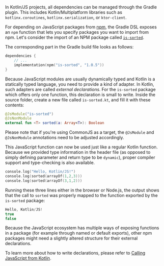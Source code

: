 [//]: # (title: 使用来自 npm 的依赖)

In Kotlin/JS projects, all dependencies can be managed through the Gradle plugin. This includes Kotlin/Multiplatform
libraries such as `kotlinx.coroutines`, `kotlinx.serialization`, or `ktor-client`.

For depending on JavaScript packages from [npm](https://www.npmjs.com/), the Gradle DSL exposes an `npm` function that
lets you specify packages you want to import from npm. Let's consider the import of an NPM package called [`is-sorted`](https://www.npmjs.com/package/is-sorted).

The corresponding part in the Gradle build file looks as follows:

```kotlin
dependencies {
    // ...
    implementation(npm("is-sorted", "1.0.5"))
}
```

Because JavaScript modules are usually dynamically typed and Kotlin is a statically typed language, you need to provide
a kind of adapter. In Kotlin, such adapters are called _external declarations_. For the `is-sorted` package which offers
only one function, this declaration is small to write. Inside the source folder, create a new file called `is-sorted.kt`,
and fill it with these contents:

```kotlin
@JsModule("is-sorted")
@JsNonModule
external fun <T> sorted(a: Array<T>): Boolean
```

Please note that if you're using CommonJS as a target, the `@JsModule` and `@JsNonModule` annotations need to be adjusted
accordingly.

This JavaScript function can now be used just like a regular Kotlin function. Because we provided type information in the
header file (as opposed to simply defining parameter and return type to be `dynamic`), proper compiler support and
type-checking is also available.

```kotlin
console.log("Hello, Kotlin/JS!")
console.log(sorted(arrayOf(1,2,3)))
console.log(sorted(arrayOf(3,1,2)))
```

Running these three lines either in the browser or Node.js, the output shows that the call to `sorted` was properly mapped
to the function exported by the `is-sorted` package:

```kotlin
Hello, Kotlin/JS!
true
false
```

Because the JavaScript ecosystem has multiple ways of exposing functions in a package (for example through named or default
exports), other npm packages might need a slightly altered structure for their external declarations.

To learn more about how to write declarations, please refer to [Calling JavaScript from Kotlin](js-interop.md).